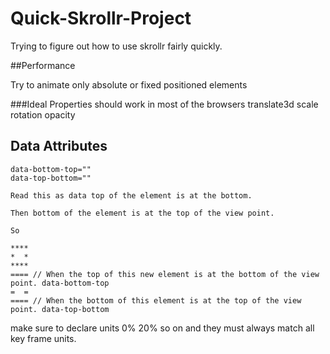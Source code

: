# Quick-Skrollr-Project
Trying to figure out how to use skrollr fairly quickly.

##Performance

Try to animate only absolute or fixed positioned elements

###Ideal Properties
should work in most of the browsers
translate3d
scale
rotation
opacity


## Data Attributes

    data-bottom-top=""
   	data-top-bottom=""

   	Read this as data top of the element is at the bottom. 

   	Then bottom of the element is at the top of the view point. 

   	So 

   	**** 
   	*  *
   	****
   	==== // When the top of this new element is at the bottom of the view point. data-bottom-top
   	=  =
   	==== // When the bottom of this element is at the top of the view point. data-top-bottom


make sure to declare units 0% 20% so on and they must always match all key frame units. 